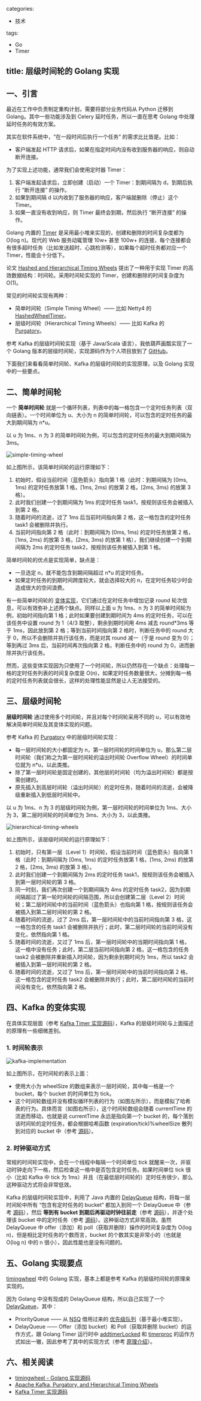 categories:
- 技术

tags:
- Go
- Timer

title: 层级时间轮的 Golang 实现
---

## 一、引言

最近在工作中负责制定重构计划，需要将部分业务代码从 Python 迁移到 Golang。其中一些功能涉及到 Celery 延时任务，所以一直在思考 Golang 中处理延时任务的有效方案。

其实在软件系统中，“在一段时间后执行一个任务” 的需求比比皆是。比如：

- 客户端发起 HTTP 请求后，如果在指定时间内没有收到服务器的响应，则自动断开连接。

为了实现上述功能，通常我们会使用定时器 Timer：

1. 客户端发起请求后，立即创建（启动）一个 Timer：到期间隔为 d，到期后执行 “断开连接” 的操作。
2. 如果到期间隔 d 以内收到了服务器的响应，客户端就删除（停止）这个 Timer。
3. 如果一直没有收到响应，则 Timer 最终会到期，然后执行 “断开连接” 的操作。

Golang 内置的 [Timer][1] 是采用最小堆来实现的，创建和删除的时间复杂度都为 O(log n)。现代的 Web 服务动辄管理 10w+ 甚至 100w+ 的连接，每个连接都会有很多超时任务（比如发送超时、心跳检测等），如果每个超时任务都对应一个 Timer，性能会十分低下。

论文 [Hashed and Hierarchical Timing Wheels][2] 提出了一种用于实现 Timer 的高效数据结构：时间轮。采用时间轮实现的 Timer，创建和删除的时间复杂度为 O(1)。

常见的时间轮实现有两种：

- 简单时间轮（Simple Timing Wheel）—— 比如 Netty4 的 [HashedWheelTimer][3]。
- 层级时间轮（Hierarchical Timing Wheels）—— 比如 Kafka 的 [Purgatory][4]。

参考 Kafka 的层级时间轮实现（基于 Java/Scala 语言），我依葫芦画瓢实现了一个 Golang 版本的层级时间轮，实现源码作为个人项目放到了 [GitHub][5]。

下面我们来看看简单时间轮、Kafka 的层级时间轮的实现原理，以及 Golang 实现中的一些要点。


## 二、简单时间轮

一个 **简单时间轮** 就是一个循环列表，列表中的每一格包含一个定时任务列表（双向链表）。一个时间单位为 u、大小为 n 的简单时间轮，可以包含的定时任务的最大到期间隔为 n*u。

以 u 为 1ms、n 为 3 的简单时间轮为例，可以包含的定时任务的最大到期间隔为 3ms。

![simple-timing-wheel](https://raw.githubusercontent.com/RussellLuo/blog/master/blog/2018/files/2018-10-05-simple-timing-wheel_.png)

如上图所示，该简单时间轮的运行原理如下：

1. 初始时，假设当前时间（蓝色箭头）指向第 1 格（此时：到期间隔为 [0ms, 1ms) 的定时任务放第 1 格，[1ms, 2ms) 的放第 2 格，[2ms, 3ms) 的放第 3 格）。
2. 此时我们创建一个到期间隔为 1ms 的定时任务 task1，按规则该任务会被插入到第 2 格。
3. 随着时间的流逝，过了 1ms 后当前时间指向第 2 格，这一格包含的定时任务 task1 会被删除并执行。
4. 当前时间指向第 2 格（此时：到期间隔为 [0ms, 1ms) 的定时任务放第 2 格，[1ms, 2ms) 的放第 3 格，[2ms, 3ms) 的放第 1 格），我们继续创建一个到期间隔为 2ms 的定时任务 task2，按规则该任务被插入到第 1 格。

简单时间轮的优点是实现简单，缺点是：

- 一旦选定 n，就不能包含到期间隔超过 n*u 的定时任务。
- 如果定时任务的到期时间跨度较大，就会选择较大的 n，在定时任务较少时会造成很大的空间浪费。

有一些简单时间轮的 [变体实现][6]，它们通过在定时任务中增加记录 round 轮次信息，可以有效弥补上述两个缺点。同样以上面 u 为 1ms、n 为 3 的简单时间轮为例，初始时间指向第 1 格；此时如果要创建到期时间为 4ms 的定时任务，可以在该任务中设置 round 为 1（4/3 取整），剩余到期时间用 4ms 减去 round*3ms 等于 1ms，因此放到第 2 格；等到当前时间指向第 2 格时，判断任务中的 round 大于 0，所以不会删除并执行该任务，而是对其 round 减一（于是 round 变为 0）；等到再过 3ms 后，当前时间再次指向第 2 格，判断任务中的 round 为 0，进而删除并执行该任务。

然而，这些变体实现因为只使用了一个时间轮，所以仍然存在一个缺点：处理每一格的定时任务列表的时间复杂度是 O(n)，如果定时任务数量很大，分摊到每一格的定时任务列表就会很长，这样的处理性能显然是让人无法接受的。


## 三、层级时间轮

**层级时间轮** 通过使用多个时间轮，并且对每个时间轮采用不同的 u，可以有效地解决简单时间轮及其变体实现的问题。

参考 Kafka 的 [Purgatory][4] 中的层级时间轮实现：

- 每一层时间轮的大小都固定为 n，第一层时间轮的时间单位为 u，那么第二层时间轮（我们称之为第一层时间轮的溢出时间轮 Overflow Wheel）的时间单位就为 n*u，以此类推。
- 除了第一层时间轮是固定创建的，其他层的时间轮（均为溢出时间轮）都是按需创建的。
- 原先插入到高层时间轮（溢出时间轮）的定时任务，随着时间的流逝，会被降级重新插入到低层时间轮中。

以 u 为 1ms、n 为 3 的层级时间轮为例，第一层时间轮的时间单位为 1ms、大小为 3，第二层时间轮的时间单位为 3ms、大小为 3，以此类推。

![hierarchical-timing-wheels](https://raw.githubusercontent.com/RussellLuo/blog/master/blog/2018/files/2018-10-05-hierarchical-timing-wheels_.png)

如上图所示，该层级时间轮的运行原理如下：

1. 初始时，只有第一层（Level 1）时间轮，假设当前时间（蓝色箭头）指向第 1 格（此时：到期间隔为 [0ms, 1ms) 的定时任务放第 1 格，[1ms, 2ms) 的放第 2 格，[2ms, 3ms) 的放第 3 格）。
2. 此时我们创建一个到期间隔为 2ms 的定时任务 task1，按规则该任务会被插入到第一层时间轮的第 3 格。
3. 同一时刻，我们再次创建一个到期间隔为 4ms 的定时任务 task2，因为到期间隔超过了第一轮时间轮的间隔范围，所以会创建第二层（Level 2）时间轮；第二层时间轮中的当前时间（蓝色箭头）也指向第 1 格，按规则该任务会被插入到第二层时间轮的第 2 格。
4. 随着时间的流逝，过了 2ms 后，第一层时间轮中的当前时间指向第 3 格，这一格包含的任务 task1 会被删除并执行；此时，第二层时间轮的当前时间没有变化，依然指向第 1 格。
5. 随着时间的流逝，又过了 1ms 后，第一层时间轮中的当期时间指向第 1 格，这一格中没有任务；此时，第二层当前时间指向第 2 格，这一格包含的任务 task2 会被删除并重新插入时间轮，因为剩余到期时间为 1ms，所以 task2 会被插入到第一层时间轮的第 2 格。
6. 随着时间的流逝，又过了 1ms 后，第一层时间轮中的当前时间指向第 2 格，这一格包含的定时任务 task2 会被删除并执行；此时，第二层时间轮的当前时间没有变化，依然指向第 2 格。


## 四、Kafka 的变体实现

在具体实现层面（参考 [Kafka Timer 实现源码][7]），Kafka 的层级时间轮与上面描述的原理有一些细微差别。

### 1. 时间轮表示

![kafka-implementation](https://raw.githubusercontent.com/RussellLuo/blog/master/blog/2018/files/2018-10-05-kafka-implementation_.png)

如上图所示，在时间轮的表示上面：

- 使用大小为 wheelSize 的数组来表示一层时间轮，其中每一格是一个 bucket，每个 bucket 的时间单位为 tick。
- 这个时间轮数组并没有模拟循环列表的行为（如图左所示），而是模拟了哈希表的行为。具体而言（如图右所示），这个时间轮数组会随着 currentTime 的流逝而移动，也就是说 currentTime 永远是指向第一个 bucket 的，每个落到该时间轮的定时任务，都会根据哈希函数 (expiration/tick)%wheelSize 散列到对应的 bucket 中（参考 [源码][8]）。

### 2. 时钟驱动方式

常规的时间轮实现中，会在一个线程中每隔一个时间单位 tick 就醒来一次，并驱动时钟走向下一格，然后检查这一格中是否包含定时任务。如果时间单位 tick 很小（比如 Kafka 中 tick 为 1ms）并且（在最低层时间轮的）定时任务很少，那么这种驱动方式将会非常低效。

Kafka 的层级时间轮实现中，利用了 Java 内置的 [DelayQueue][9] 结构，将每一层时间轮中所有 “包含有定时任务的 bucket” 都加入到同一个 DelayQueue 中（参考 [源码][10]），然后 **等到有 bucket 到期后再驱动时钟往前走**（参考 [源码][11]），并逐个处理该 bucket 中的定时任务（参考 [源码][12]）。这种驱动方式非常高效。虽然 DelayQueue 中 offer（添加）和 poll（获取并删除）操作的时间复杂度为 O(log n)，但是相比定时任务的个数而言，bucket 的个数其实是非常小的（也就是 O(log n) 中的 n 很小），因此性能也是没有问题的。


## 五、Golang 实现要点

[timingwheel][5] 中的 Golang 实现，基本上都是参考 Kafka 的层级时间轮的原理来实现的。

因为 Golang 中没有现成的 DelayQueue 结构，所以自己实现了一个 [DelayQueue][13]，其中：

- PriorityQueue —— 从 [NSQ][14] 借用过来的 [优先级队列][15]（基于最小堆实现）。
- DelayQueue —— Offer（添加 bucket）和 Poll（获取并删除 bucket）的运作方式，跟 Golang Timer 运行时中 [addtimerLocked][16] 和 [timerproc][17] 的运作方式如出一辙，因此参考了其中的实现方式（参考 [原理介绍][18]）。


## 六、相关阅读

- [timingwheel - Golang 实现源码][5]
- [Apache Kafka, Purgatory, and Hierarchical Timing Wheels][4]
- [Kafka Timer 实现源码][7]


[1]: https://golang.org/pkg/time/#Timer
[2]: http://www.cs.columbia.edu/~nahum/w6998/papers/ton97-timing-wheels.pdf
[3]: https://netty.io/4.0/api/io/netty/util/HashedWheelTimer.html
[4]: https://www.confluent.io/blog/apache-kafka-purgatory-hierarchical-timing-wheels/
[5]: https://github.com/RussellLuo/timingwheel
[6]: https://github.com/ouqiang/timewheel
[7]: https://github.com/apache/kafka/tree/3cdc78e6bb1f83973a14ce1550fe3874f7348b05/core/src/main/scala/kafka/utils/timer
[8]: https://github.com/apache/kafka/blob/3cdc78e6bb1f83973a14ce1550fe3874f7348b05/core/src/main/scala/kafka/utils/timer/TimingWheel.scala#L135-L138
[9]: https://docs.oracle.com/javase/7/docs/api/java/util/concurrent/DelayQueue.html
[10]: https://github.com/apache/kafka/blob/3cdc78e6bb1f83973a14ce1550fe3874f7348b05/core/src/main/scala/kafka/utils/timer/TimingWheel.scala#L140-L148
[11]: https://github.com/apache/kafka/blob/3cdc78e6bb1f83973a14ce1550fe3874f7348b05/core/src/main/scala/kafka/utils/timer/Timer.scala#L110
[12]: https://github.com/apache/kafka/blob/3cdc78e6bb1f83973a14ce1550fe3874f7348b05/core/src/main/scala/kafka/utils/timer/Timer.scala#L111
[13]: https://github.com/RussellLuo/timingwheel/blob/master/delayqueue.go
[14]: https://nsq.io/
[15]: https://github.com/nsqio/nsq/blob/master/internal/pqueue/pqueue.go
[16]: https://github.com/golang/go/blob/release-branch.go1.7/src/runtime/time.go#L94
[17]: https://github.com/golang/go/blob/release-branch.go1.7/src/runtime/time.go#L154
[18]: https://blog.gopheracademy.com/advent-2016/go-timers/
